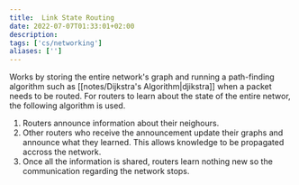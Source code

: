 ```yaml
---
title:  Link State Routing
date: 2022-07-07T01:33:01+02:00
description: 
tags: ['cs/networking']
aliases: ['']
---
```

Works by storing the entire network's graph and running a path-finding algorithm such as [[notes/Dijkstra's Algorithm|djikstra]] when a packet needs to be routed. For routers to learn about the state of the entire networ, the following algorithm is used.
1. Routers announce information about their neighours.
2. Other routers who receive the announcement update their graphs and announce what they learned. This allows knowledge to be propagated accross the network.
3. Once all the information is shared, routers learn nothing new so the communication regarding the network stops.

